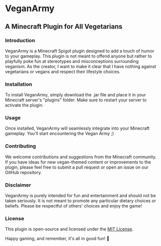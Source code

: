 # VeganArmy

## A Minecraft Plugin for All Vegetarians



### Introduction

VeganArmy is a Minecraft Spigot plugin designed to add a touch of humor to your gameplay. This plugin is not meant to offend anyone but rather to playfully poke fun at stereotypes and misconceptions surrounding veganism. As the creator, I want to make it clear that I have nothing against vegetarians or vegans and respect their lifestyle choices.

### Installation

To install VeganArmy, simply download the .jar file and place it in your Minecraft server's "plugins" folder. Make sure to restart your server to activate the plugin.

### Usage

Once installed, VeganArmy will seamlessly integrate into your Minecraft gameplay. You'll start encountering the Vegan  Army ;)

### Contributing

We welcome contributions and suggestions from the Minecraft community. If you have ideas for new vegan-themed content or improvements to the plugin, please feel free to submit a pull request or open an issue on our GitHub repository.

### Disclaimer

VeganArmy is purely intended for fun and entertainment and should not be taken seriously. It is not meant to promote any particular dietary choices or beliefs. Please be respectful of others' choices and enjoy the game!

### License

This plugin is open-source and licensed under the [MIT License](LICENSE).

Happy gaming, and remember, it's all in good fun! 🌱
